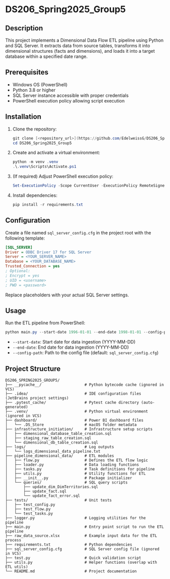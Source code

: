 # DS206\_Spring2025\_Group5

## Description

This project implements a Dimensional Data Flow ETL pipeline using Python and SQL Server. It extracts data from source tables, transforms it into dimensional structures (facts and dimensions), and loads it into a target database within a specified date range.

## Prerequisites

* Windows OS (PowerShell)
* Python 3.8 or higher
* SQL Server instance accessible with proper credentials
* PowerShell execution policy allowing script execution

## Installation

1. Clone the repository:

   ```powershell
   git clone [<repository_url>](https://github.com/EdelweissG/DS206_Spring2025_Group5)
   cd DS206_Spring2025_Group5
   ```
2. Create and activate a virtual environment:

   ```powershell
   python -m venv .venv
   .\.venv\Scripts\Activate.ps1
   ```
3. (If required) Adjust PowerShell execution policy:

   ```powershell
   Set-ExecutionPolicy -Scope CurrentUser -ExecutionPolicy RemoteSigned
   ```
4. Install dependencies:

   ```powershell
   pip install -r requirements.txt
   ```

## Configuration

Create a file named `sql_server_config.cfg` in the project root with the following template:

```ini
[SQL_SERVER]
Driver = ODBC Driver 17 for SQL Server
Server = <YOUR_SERVER_NAME>
Database = <YOUR_DATABASE_NAME>
Trusted_Connection = yes
; Optional:
; Encrypt = yes
; UID = <username>
; PWD = <password>
```

Replace placeholders with your actual SQL Server settings.

## Usage

Run the ETL pipeline from PowerShell:

```powershell
python main.py --start-date 1996-01-01 --end-date 1998-01-01 --config-path sql_server_config.cfg
```

* `--start-date`: Start date for data ingestion (YYYY-MM-DD)
* `--end-date`: End date for data ingestion (YYYY-MM-DD)
* `--config-path`: Path to the config file (default: `sql_server_config.cfg`)

## Project Structure

```
DS206_SPRING2025_GROUP5/
├── __pycache__/                   # Python bytecode cache (ignored in VCS)
├── .idea/                         # IDE configuration files (JetBrains project settings)
├── .pytest_cache/                 # Pytest cache directory (auto-generated)
├── .venv/                         # Python virtual environment (ignored in VCS)
├── dashboard/                     # Power BI dashboard files
│   └── .DS_Store                  # macOS folder metadata
├── infrastructure_initiation/     # Infrastructure setup scripts
│   ├── dimensional_database_table_creation.sql
│   ├── staging_raw_table_creation.sql
│   └── dimensional_db_table_creation.sql
├── logs/                          # Log outputs
│   └── logs_dimensional_data_pipeline.txt
├── pipeline_dimensional_data/     # ETL modules
│   ├── flow.py                    # Defines the ETL flow logic
│   ├── loader.py                  # Data loading functions
│   ├── tasks.py                   # Task definitions for pipeline
│   ├── utils.py                   # Utility functions for ETL
│   ├── __init__.py                # Package initializer
│   └── queries/                   # SQL query scripts
│       ├── update_dim_DimTerritories.sql
│       ├── update_fact.sql
│       └── update_fact_error.sql
├── tests/                         # Unit tests
│   ├── test_config.py
│   ├── test_flow.py
│   └── test_tasks.py
├── logger.py                      # Logging utilities for the pipeline
├── main.py                        # Entry point script to run the ETL pipeline
├── raw_data_source.xlsx           # Example input data for the ETL process
├── requirements.txt               # Python dependencies
├── sql_server_config.cfg          # SQL Server config file (ignored in VCS)
├── test.py                        # Quick validation script
├── utils.py                       # Helper functions (overlap with ETL utils)
└── README.md                      # Project documentation
```

